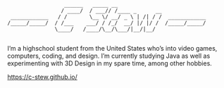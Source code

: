 ```
                  ______   _____ __                            
                 / ____/  / ___// /____ _      __              
 ____________   / /       \__ \/ __/ _ \ | /| / /  ____________
/_____/_____/  / /___    ___/ / /_/  __/ |/ |/ /  /_____/_____/
               \____/   /____/\__/\___/|__/|__/                
                                                                                             
```
I’m a highschool student from the United States who’s into video games, computers, coding, and design. I’m currently studying Java as well as experimenting with 3D Design in my spare time, among other hobbies.

https://c-stew.github.io/
